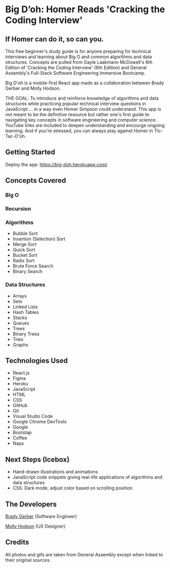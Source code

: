 # Big D’oh: Homer Reads 'Cracking the Coding Interview'
## If Homer can do it, so can you.

This free beginner's study guide is for anyone preparing for technical interviews and learning about Big O and common algorithms and data structures. Concepts are pulled from Gayle Laakmann McDowell's 6th Edition of 'Cracking the Coding Interview' (6th Edition) and General Assembly's Full-Stack Software Engineering Immersive Bootcamp.

Big D'oh is a mobile-first React app made as a collaboration between Brady Gerber and Molly Hodson.

THE GOAL: To introduce and reinforce knowledge of algorithms and data structures while practicing popular technical interview questions in JavaScript ... in a way even Homer Simpson could understand. This app is not meant to be the definitive resource but rather one's first guide to navigating key concepts in software engineering and computer science. YouTube links are included to deepen understanding and encourge ongoing learning. And if you're stressed, you can always play against Homer in Tic-Tac-D'oh.

## Getting Started

Deploy the app: https://big-doh.herokuapp.com/

## Concepts Covered

### Big O

### Recursion

### Algorithms
- Bubble Sort
- Insertion (Selection) Sort
- Merge Sort
- Quick Sort
- Bucket Sort
- Radix Sort
- Brute Force Search
- Binary Search

### Data Structures
- Arrays
- Sets
- Linked Lists
- Hash Tables
- Stacks
- Queues
- Trees
- Binary Trees
- Tries
- Graphs

## Technologies Used

- React.js
- Figma
- Heroku
- JavaScript
- HTML
- CSS
- GitHub
- Git
- Visual Studio Code
- Google Chrome DevTools
- Google
- Bootstap
- Coffee
- Naps

## Next Steps (Icebox)

- Hand-drawn illustrations and animations
- JavaScript code snippets giving real-life applications of algorithms and data structures
- CSS: Dark mode, adjust color based on scrolling position

## The Developers

[Brady Gerber](https://github.com/bg-write) (Software Engineer)

[Molly Hodson](https://www.mollyhodson.online/) (UX Designer)

## Credits

All photos and gifs are taken from General Assembly except when linked to their original sources.